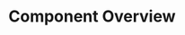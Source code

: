 # Component Overview

<ComponentsOverview :componentList="$site.themeConfig.sidebar.find(x => x.title === 'Components').children" />
